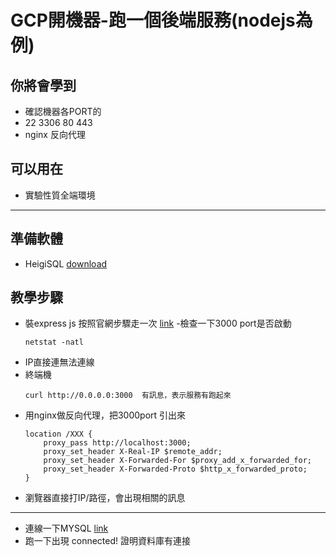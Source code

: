 # GCP開機器-跑一個後端服務(nodejs為例) #

## 你將會學到 ##
- 確認機器各PORT的
- 22 3306 80 443 
- nginx 反向代理


## 可以用在 ##
- 實驗性質全端環境
---

## 準備軟體 ##
- HeigiSQL  [download](https://www.heidisql.com/) 

## 教學步驟 ##
- 裝express js 按照官網步驟走一次 [link](https://expressjs.com/zh-tw/starter/installing.html)
-檢查一下3000 port是否啟動
    ```
    netstat -natl
    ```  
- IP直接連無法連線
- 終端機
    ```
    curl http://0.0.0.0:3000  有訊息，表示服務有跑起來
    ```      
- 用nginx做反向代理，把3000port 引出來
    ```
    location /XXX {
        proxy_pass http://localhost:3000;
        proxy_set_header X-Real-IP $remote_addr;
        proxy_set_header X-Forwarded-For $proxy_add_x_forwarded_for;
        proxy_set_header X-Forwarded-Proto $http_x_forwarded_proto;
    }

    ``` 
- 瀏覽器直接打IP/路徑，會出現相關的訊息
---
- 連線一下MYSQL  [link](https://www.w3schools.com/nodejs/nodejs_mysql.asp)
- 跑一下出現 connected! 證明資料庫有連接








